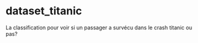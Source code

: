 # dataset_titanic
La classification pour voir si un passager a survécu dans le crash titanic ou pas?
